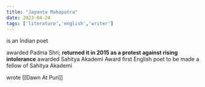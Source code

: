 ```yaml
---
title: "Jayanta Mahapatra"
date: 2023-04-24
tags: ['literature','english','writer']
---
```


is an Indian poet 

awarded Padma Shri; **returned it in 2015 as a protest against rising intolerance**
awarded Sahitya Akademi Award 
first English poet to be made a fellow of Sahitya Akademi 

wrote [[Dawn At Puri]]